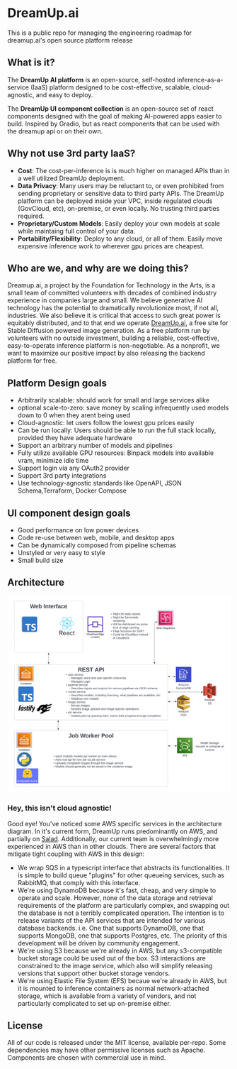 # DreamUp.ai
This is a public repo for managing the engineering roadmap for dreamup.ai's open source platform release

## What is it?

The **DreamUp AI platform** is an open-source, self-hosted inference-as-a-service (IaaS) platform designed to be cost-effective, scalable, cloud-agnostic, and easy to deploy.

The **DreamUp UI component collection** is an open-source set of react components designed with the goal of making AI-powered apps easier to build. Inspired by Gradio, but as react components that can be used with the dreamup api or on their own.

## Why not use 3rd party IaaS?

- **Cost**: The cost-per-inference is is much higher on managed APIs than in a well utilized DreamUp deployment.
- **Data Privacy**: Many users may be reluctant to, or even prohibited from sending proprietary or sensitive data to third party APIs. The DreamUp platform can be deployed inside your VPC, inside regulated clouds (GovCloud, etc), on-premise, or even locally. No trusting third parties required.
- **Proprietary/Custom Models**: Easily deploy your own models at scale while maintaing full control of your data.
- **Portability/Flexibility**: Deploy to any cloud, or all of them. Easily move expensive inference work to wherever gpu prices are cheapest.

## Who are we, and why are we doing this?

Dreamup.ai, a project by the Foundation for Technology in the Arts, is a small team of committed volunteers with decades of combined industry experience in companies large and small. We believe generative AI technology has the potential to dramatically revolutionize most, if not all, industries. We also believe it is critical that access to such great power is equitably distributed, and to that end we operate [DreamUp.ai](https://dreamup.ai), a free site for Stable Diffusion powered image generation. As a free platform run by volunteers with no outside investment, building a reliable, cost-effective, easy-to-operate inference platform is non-negotiable. As a nonprofit, we want to maximize our positive impact by also releasing the backend platform for free.

## Platform Design goals

- Arbitrarily scalable: should work for small and large services alike
- optional scale-to-zero: save money by scaling infrequently used models down to 0 when they arent being used
- Cloud-agnostic: let users follow the lowest gpu prices easily
- Can be run locally: Users should be able to run the full stack locally, provided they have adequate hardware
- Support an arbitrary number of models and pipelines
- Fully utilize available GPU resources: Binpack models into available vram, minimize idle time
- Support login via any OAuth2 provider
- Support 3rd party integrations
- Use technology-agnostic standards like OpenAPI, JSON Schema,Terraform, Docker Compose

## UI component design goals

- Good performance on low power devices
- Code re-use between web, mobile, and desktop apps
- Can be dynamically composed from pipeline schemas
- Unstyled or very easy to style
- Small build size

## Architecture

![Architecture Diagram](images/Dreamup%20v2%20architecture.png)

### Hey, this isn't cloud agnostic!

Good eye! You've noticed some AWS specific services in the architecture diagram. In it's current form, DreamUp runs predominantly on AWS, and partially on [Salad](https://salad.com/). Additionally, our current team is overwhelmingly more experienced in AWS than in other clouds. There are several factors that mitigate tight coupling with AWS in this design:

- We wrap SQS in a typescript interface that abstracts its functionalities. It is simple to build queue "plugins" for other queueing services, such as RabbitMQ, that comply with this interface.
- We're using DynamoDB because it's fast, cheap, and very simple to operate and scale. However, none of the data storage and retrieval requirements of the platform are particularly complex, and swapping out the database is not a terribly complicated operation. The intention is to release variants of the API services that are intended for various database backends. i.e. One that supports DynamoDB, one that supports MongoDB, one that supports Postgres, etc. The priority of this development will be driven by community engagement.
- We're using S3 because we're already in AWS, but any s3-compatible bucket storage could be used out of the box. S3 interactions are constrained to the image service, which also will simplify releasing versions that support other bucket storage vendors.
- We're using Elastic File System (EFS) becaue we're already in AWS, but it is mounted to inference containers as normal network-attached storage, which is available from a variety of vendors, and not particularly complicated to set up on-premise either.

## License

All of our code is released under the MIT license, available per-repo. Some dependencies may have other permissive licenses such as Apache. Components are chosen with commercial use in mind.
